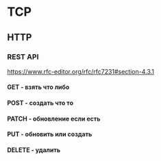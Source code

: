 # TCP

## HTTP

### REST API

https://www.rfc-editor.org/rfc/rfc7231#section-4.3.1

#### GET - взять что либо

#### POST - создать что то

#### PATCH - обновление если есть

#### PUT - обновить или создать

#### DELETE - удалить
